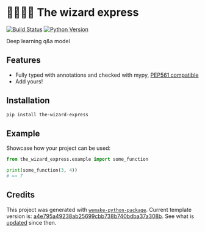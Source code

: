 # 🧙‍♀️🧙‍♂️ The wizard express

[![Build Status](https://github.com/alexdor/the-wizard-express/workflows/test/badge.svg?branch=master&event=push)](https://github.com/alexdor/the-wizard-express/actions?query=workflow%3Atest)
[![Python Version](https://img.shields.io/pypi/pyversions/the-wizard-express.svg)](https://pypi.org/project/the-wizard-express/)

Deep learning q&a model

## Features

- Fully typed with annotations and checked with mypy, [PEP561 compatible](https://www.python.org/dev/peps/pep-0561/)
- Add yours!

## Installation

```bash
pip install the-wizard-express
```

## Example

Showcase how your project can be used:

```python
from the_wizard_express.example import some_function

print(some_function(3, 4))
# => 7
```

## Credits

This project was generated with [`wemake-python-package`](https://github.com/wemake-services/wemake-python-package). Current template version is: [a4e795a49238ab25699cbb738b740bdba37a308b](https://github.com/wemake-services/wemake-python-package/tree/a4e795a49238ab25699cbb738b740bdba37a308b). See what is [updated](https://github.com/wemake-services/wemake-python-package/compare/a4e795a49238ab25699cbb738b740bdba37a308b...master) since then.
